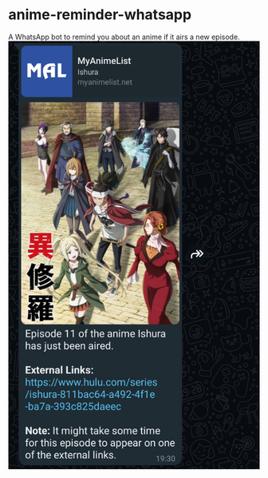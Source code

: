 # anime-reminder-whatsapp

A WhatsApp bot to remind you about an anime if it airs a new episode.
![preview](./img/preview.jpg)